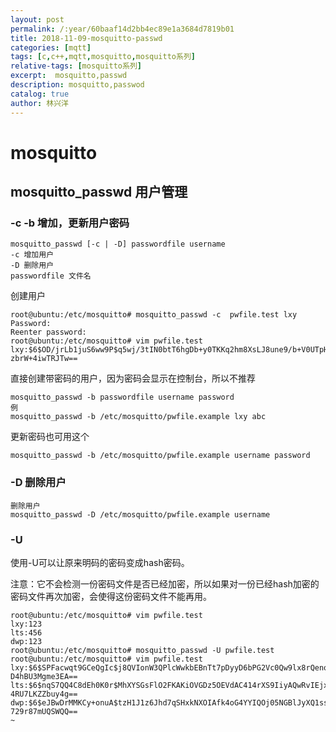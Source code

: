 ```yaml
---
layout: post
permalink: /:year/60baaf14d2bb4ec89e1a3684d7819b01
title: 2018-11-09-mosquitto-passwd
categories: [mqtt]
tags: [c,c++,mqtt,mosquitto,mosquitto系列]
relative-tags: [mosquitto系列]
excerpt:  mosquitto,passwd
description: mosquitto,passwod
catalog: true
author: 林兴洋
---
```


# mosquitto

## mosquitto_passwd 用户管理

### -c -b 增加，更新用户密码

```
mosquitto_passwd [-c | -D] passwordfile username
-c 增加用户
-D 删除用户
passwordfile 文件名
```

创建用户
```
root@ubuntu:/etc/mosquitto# mosquitto_passwd -c  pwfile.test lxy
Password: 
Reenter password: 
root@ubuntu:/etc/mosquitto# vim pwfile.test         
lxy:$6$OD/jrLb1juS6ww9P$q5wj/3tIN0btT6hgDb+y0TKKq2hm8XsLJ8une9/b+V0UTpHzUZj09lHnXfa1Te+xG5kT2n0Ml
zbrW+4iwTRJTw==
```

直接创建带密码的用户，因为密码会显示在控制台，所以不推荐

```
mosquitto_passwd -b passwordfile username password 
例
mosquitto_passwd -b /etc/mosquitto/pwfile.example lxy abc
```

更新密码也可用这个
```
mosquitto_passwd -b /etc/mosquitto/pwfile.example username password 
```


### -D 删除用户

```
删除用户
mosquitto_passwd -D /etc/mosquitto/pwfile.example username
```

### -U

使用-U可以让原来明码的密码变成hash密码。

注意：它不会检测一份密码文件是否已经加密，所以如果对一份已经hash加密的密码文件再次加密，会使得这份密码文件不能再用。

```
root@ubuntu:/etc/mosquitto# vim pwfile.test 
lxy:123
lts:456
dwp:123
root@ubuntu:/etc/mosquitto# mosquitto_passwd -U pwfile.test 
root@ubuntu:/etc/mosquitto# vim pwfile.test 
lxy:$6$SPFacwqt9GCeQgIc$j8QVIonW3QPlcWwkbEBnTt7pDyyD6bPG2Vc0Qw9lx8rQenou0wrqQ+o9EiEZhZx3OhEuyaWzq
D4hBU3Mgme3EA==
lts:$6$nqS7QQ4C8dEh0K0r$MhXYSGsFlO2FKAKiOVGDz5OEVdAC414rXS9IiyAQwRvIEjxmwJbiw5AbhjSpnD2lJK2S9ETJ6
4RU7LKZZbuy4g==
dwp:$6$eJBwDrMMKCy+onuA$tzH1J1z6Jhd7qSHxkNXOIAfk4oG4YYIQOj05NGBlJyXQ1ssE+feidK0auDvgxm8OJvIBg6rA3
729r87mUQSWQQ==
~               
```


